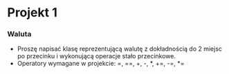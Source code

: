 # Projekt 1 #


### Waluta ###
* Proszę napisać klasę reprezentującą walutę z dokładnością do 2 miejsc po przecinku i wykonującą operacje stało przecinkowe.
* Operatory wymagane w projekcie: =, ==, +, -, *, +=, -=, *=